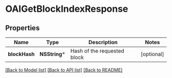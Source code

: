 # OAIGetBlockIndexResponse

## Properties
Name | Type | Description | Notes
------------ | ------------- | ------------- | -------------
**blockHash** | **NSString*** | Hash of the requested block | [optional] 

[[Back to Model list]](../README.md#documentation-for-models) [[Back to API list]](../README.md#documentation-for-api-endpoints) [[Back to README]](../README.md)


